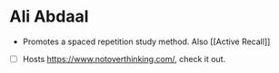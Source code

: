 # Ali Abdaal
- Promotes a spaced repetition study method. Also [[Active Recall]]
- [ ] Hosts https://www.notoverthinking.com/, check it out.

